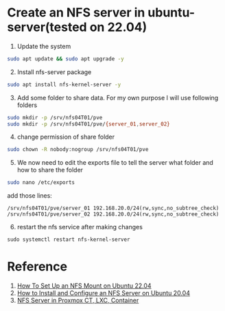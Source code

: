 # Create an NFS server in ubuntu-server(tested on 22.04)

1) Update the system
```bash
sudo apt update && sudo apt upgrade -y 
```
2) Install nfs-server package

```bash
sudo apt install nfs-kernel-server -y 
```

3) Add some folder to share data. For my own purpose I will use following folders
```bash
sudo mkdir -p /srv/nfs04T01/pve
sudo mkdir -p /srv/nfs04T01/pve/{server_01,server_02}
```
4) change permission of share folder
```bash
sudo chown -R nobody:nogroup /srv/nfs04T01/pve
```



5) We now need to edit the exports file to tell the server what folder and how to share the folder
```bash
sudo nano /etc/exports
```
add those lines:
```text
/srv/nfs04T01/pve/server_01 192.168.20.0/24(rw,sync,no_subtree_check)
/srv/nfs04T01/pve/server_02 192.168.20.0/24(rw,sync,no_subtree_check)
```
6) restart the nfs service after making changes
```shell
sudo systemctl restart nfs-kernel-server
```
# Reference
1) [How To Set Up an NFS Mount on Ubuntu 22.04](https://www.digitalocean.com/community/tutorials/how-to-set-up-an-nfs-mount-on-ubuntu-22-04)
2) [How to Install and Configure an NFS Server on Ubuntu 20.04](https://linuxize.com/post/how-to-install-and-configure-an-nfs-server-on-ubuntu-20-04/)
3) [NFS Server in Proxmox CT, LXC, Container](https://virtualizeeverything.com/2022/06/14/nfs-server-in-proxmox-ct-lxc-container/)